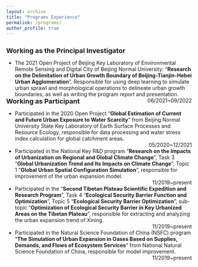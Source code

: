 ```yaml
---
layout: archive
title: "Programs Experience"
permalink: /programs/
author_profile: true
---
```


<p style="overflow: hidden; ">
    
<font size="4"><b>Working as the Principal Investigator</b></font>
    <ul>
        <li style="clear:both;">
            <span style="float: left">The 2021 Open Project of Beijing Key Laboratory of Environmental Remote Sensing and Digital City of Beijing Normal University: “<b>Research on the Delimitation of Urban Growth Boundary of Beijing-Tianjin-Hebei Urban Agglomeration</b>”. Responsible for using deep learning to simulate urban sprawl and morphological operations to delineate urban growth boundaries, as well as writing the program report and presentation.</span>
            <span style="float: right">06/2021~09/2022</span>
        </li>
    </ul>
<br>
    <font size="4"><b>Working as Participant</b></font>
    <ul>
        <li style="clear:both;">
            <span style="float: left">Participated in the 2020 Open Project “<b>Global Estimation of Current and Future Urban Exposure to Water Scarcity</b>” from Beijing Normal University State Key Laboratory of Earth Surface Processes and Resource Ecology, responsible for data processing and water stress index calculation for global catchment areas.</span>
            <span style="float: right">05/2020~12/2021</span>
        </li>
    </ul>
<br>
    <ul>
        <li style="clear:both;">
            <span style="float: left">Participated in the National Key R&amp;D program “<b>Research on the Impacts of Urbanization on Regional and Global Climate Change</b>”, Task 3 “<b>Global Urbanization Trend and Its Impacts on Climate Change</b>”, Topic 1 “<b>Global Urban Spatial Configuration Simulation</b>”, responsible for improvement of the urban expansion model.</span>
            <span style="float: right">11/2019~present</span>
        </li>
    </ul>
<br>
    <ul>
        <li style="clear:both;">
            <span style="float: left">Participated in the “<b>Second Tibetan Plateau Scientific Expedition and Research Program</b>”, Task 4 “<b>Ecological Security Barrier Function and Optimization</b>”, Topic 5 “<b>Ecological Security Barrier Optimization</b>”, sub-topic “<b>Optimization of Ecological Security Barrier in Key Urbanized Areas on the Tibetan Plateau</b>”, responsible for extracting and analyzing the urban expansion trend of Xining.</span>
            <span style="float: right">11/2019~present</span>
        </li>
    </ul>
<br>
    <ul>
        <li style="clear:both;">
            <span style="float: left">Participated in the Natural Science Foundation of China (NSFC) program “<b>The Simulation of Urban Expansion in Oases Based on Supplies, Demands, and Flows of Ecosystem Services</b>” from National Natural Science Foundation of China, responsible for model improvement.</span>
            <span style="float: right">11/2019~present</span>
        </li>
    </ul>
</p>
